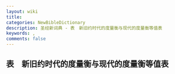 ```yaml
---
layout: wiki
title: 
categories: NewBibleDictionary
description: 圣经新词典 - 表　新旧约时代的度量衡与现代的度量衡等值表
keywords: , 
comments: false
---
```


## 表　新旧约时代的度量衡与现代的度量衡等值表












